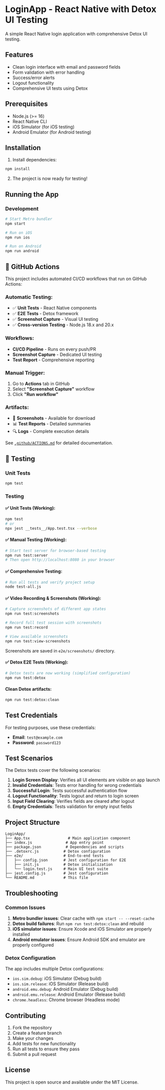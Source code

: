 # LoginApp - React Native with Detox UI Testing

A simple React Native login application with comprehensive Detox UI testing.

## Features

- Clean login interface with email and password fields
- Form validation with error handling
- Success/error alerts
- Logout functionality
- Comprehensive UI tests using Detox

## Prerequisites

- Node.js (>= 16)
- React Native CLI
- iOS Simulator (for iOS testing)
- Android Emulator (for Android testing)

## Installation

1. Install dependencies:
```bash
npm install
```

2. The project is now ready for testing!

## Running the App

### Development
```bash
# Start Metro bundler
npm start

# Run on iOS
npm run ios

# Run on Android
npm run android
```

## 🚀 GitHub Actions

This project includes automated CI/CD workflows that run on GitHub Actions:

### **Automatic Testing:**
- ✅ **Unit Tests** - React Native components
- ✅ **E2E Tests** - Detox framework  
- ✅ **Screenshot Capture** - Visual UI testing
- ✅ **Cross-version Testing** - Node.js 18.x and 20.x

### **Workflows:**
- **CI/CD Pipeline** - Runs on every push/PR
- **Screenshot Capture** - Dedicated UI testing
- **Test Report** - Comprehensive reporting

### **Manual Trigger:**
1. Go to **Actions** tab in GitHub
2. Select **"Screenshot Capture"** workflow
3. Click **"Run workflow"**

### **Artifacts:**
- 📸 **Screenshots** - Available for download
- 📊 **Test Reports** - Detailed summaries
- 🔍 **Logs** - Complete execution details

See [`.github/ACTIONS.md`](.github/ACTIONS.md) for detailed documentation.

## 🧪 Testing

### Unit Tests
```bash
npm test
```

### Testing

#### ✅ Unit Tests (Working):
```bash
npm test
# or
npx jest __tests__/App.test.tsx --verbose
```

#### ✅ Manual Testing (Working):
```bash
# Start test server for browser-based testing
npm run test:server
# Then open http://localhost:8080 in your browser
```

#### ✅ Comprehensive Testing:
```bash
# Run all tests and verify project setup
node test-all.js
```

#### ✅ Video Recording & Screenshots (Working):
```bash
# Capture screenshots of different app states
npm run test:screenshots

# Record full test session with screenshots
npm run test:record

# View available screenshots
npm run test:view-screenshots
```

Screenshots are saved in `e2e/screenshots/` directory.

#### ✅ Detox E2E Tests (Working):
```bash
# Detox tests are now working (simplified configuration)
npm run test:detox
```

#### Clean Detox artifacts:
```bash
npm run test:detox:clean
```

## Test Credentials

For testing purposes, use these credentials:
- **Email**: `test@example.com`
- **Password**: `password123`

## Test Scenarios

The Detox tests cover the following scenarios:

1. **Login Screen Display**: Verifies all UI elements are visible on app launch
2. **Invalid Credentials**: Tests error handling for wrong credentials
3. **Successful Login**: Tests successful authentication flow
4. **Logout Functionality**: Tests logout and return to login screen
5. **Input Field Clearing**: Verifies fields are cleared after logout
6. **Empty Credentials**: Tests validation for empty input fields

## Project Structure

```
LoginApp/
├── App.tsx                 # Main application component
├── index.js               # App entry point
├── package.json           # Dependencies and scripts
├── .detoxrc.js           # Detox configuration
├── e2e/                  # End-to-end tests
│   ├── config.json       # Jest configuration for E2E
│   ├── init.js           # Detox initialization
│   └── login.test.js     # Main UI test suite
├── jest.config.js        # Jest configuration
└── README.md             # This file
```

## Troubleshooting

### Common Issues

1. **Metro bundler issues**: Clear cache with `npm start -- --reset-cache`
2. **Detox build failures**: Run `npm run test:detox:clean` and rebuild
3. **iOS simulator issues**: Ensure Xcode and iOS Simulator are properly installed
4. **Android emulator issues**: Ensure Android SDK and emulator are properly configured

### Detox Configuration

The app includes multiple Detox configurations:
- `ios.sim.debug`: iOS Simulator (Debug build)
- `ios.sim.release`: iOS Simulator (Release build)
- `android.emu.debug`: Android Emulator (Debug build)
- `android.emu.release`: Android Emulator (Release build)
- `chrome.headless`: Chrome browser (Headless mode)

## Contributing

1. Fork the repository
2. Create a feature branch
3. Make your changes
4. Add tests for new functionality
5. Run all tests to ensure they pass
6. Submit a pull request

## License

This project is open source and available under the MIT License.
